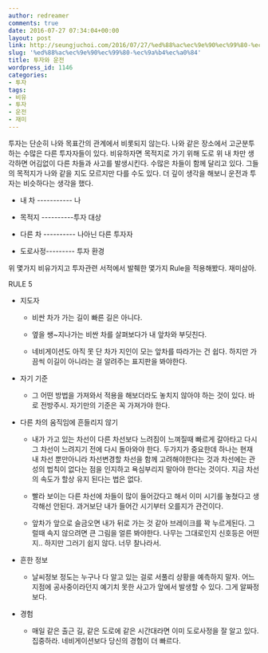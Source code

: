```yaml
---
author: redreamer
comments: true
date: 2016-07-27 07:34:04+00:00
layout: post
link: http://seungjuchoi.com/2016/07/27/%ed%88%ac%ec%9e%90%ec%99%80-%ec%9a%b4%ec%a0%84/
slug: '%ed%88%ac%ec%9e%90%ec%99%80-%ec%9a%b4%ec%a0%84'
title: 투자와 운전
wordpress_id: 1146
categories:
- 투자
tags:
- 비유
- 투자
- 운전
- 재미
---
```


투자는 단순히 나와 목표간의 관계에서 비롯되지 않는다. 나와 같은 장소에서 고군분투하는 수많은 다른 투자자들이 있다. 비유하자면 목적지로 가기 위해 도로 위 내 차만 생각하면 어김없이 다른 차들과 사고를 발생시킨다. 수많은 차들이 함께 달리고 있다. 그들의 목적지가 나와 같을 지도 모르지만 다를 수도 있다. 더 깊이 생각을 해보니 운전과 투자는 비슷하다는 생각을 했다.



	
  * 내 차 ----------- 나

	
  * 목적지 ----------투자 대상

	
  * 다른 차 ---------- 나아닌 다른 투자자

	
  * 도로사정--------- 투자 환경


위 몇가지 비유가지고 투자관련 서적에서 발췌한 몇가지 Rule을 적용해봤다. 재미삼아.

RULE 5

	
  * 지도자

	
    * 비싼 차가 가는 길이 빠른 길은 아니다.

	
    * 옆을 쌩~지나가는 비싼 차를 살펴보다가 내 앞차와 부딧친다.

	
    * 네비게이션도 아직 못 단 차가 지인이 모는 앞차를 따라가는 건 쉽다. 하지만 가끔씩 이길이 아니라는 걸 알려주는 표지판을 봐야한다.




	
  * 자기 기준

	
    * 그 어떤 방법을 가져와서 적용을 해보더라도 놓치지 않아야 하는 것이 있다. 바로 전방주시. 자기만의 기준은 꼭 가져가야 한다.




	
  * 다른 차의 움직임에 흔들리지 않기 

	
    * 내가 가고 있는 차선이 다른 차선보다 느려짐이 느껴질때 빠르게 갈아타고 다시 그 차선이 느려지기 전에 다시 돌아와야 한다. 두가지가 중요한데 하나는 현재 내 차선 뿐만아니라 차선변경할 차선을 함께 고려해야한다는 것과 차선에는 관성의 법칙이 없다는 점을 인지하고 욕심부리지 말아야 한다는 것이다. 지금 차선의 속도가 할상 유지 된다는 법은 없다.

	
    * 빨라 보이는 다른 차선에 차들이 많이 들어갔다고 해서 이미 시기를 놓쳤다고 생각해선 안된다. 과거보단 내가 들어간 시기부터 오를지가 관건이다.

	
    * 앞차가 앞으로 슬금오면 내가 뒤로 가는 것 같아 브레이크를 꽉 누르게된다. 그럴때 속지 않으려면 큰 그림을 얼른 봐야한다. 나무는 그대로인지 신호등은 어떤지.. 하지만 그러기 쉽지 않다. 너무 찰나라서.




	
  * 흔한 정보

	
    * 날씨정보 정도는 누구나 다 알고 있는 걸로 서풀리 상황을 예측하지 말자. 어느 지점에 공사중이라던지 예기치 못한 사고가 앞에서 발생할 수 있다. 그게 알짜정보다.




	
  * 경험

	
    * 매일 같은 출근 길, 같은 도로에 같은 시간대라면 이미 도로사정을 잘 알고 있다. 집중하라. 네비게이션보다 당신의 경험이 더 빠르다.





